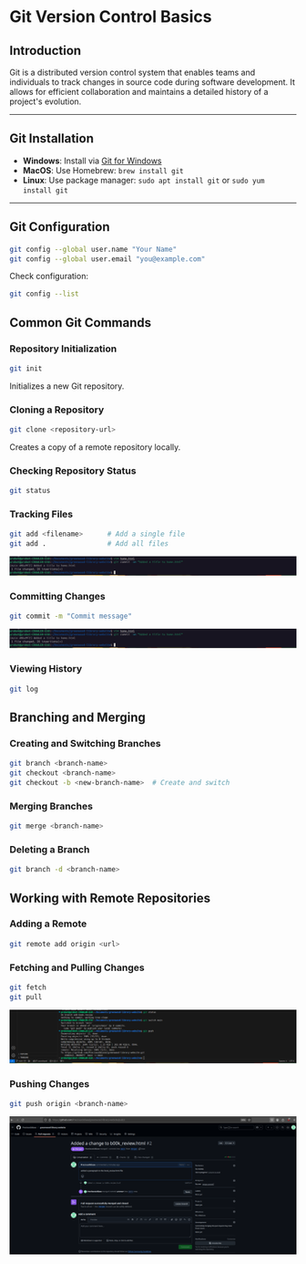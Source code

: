 # Git Version Control Basics

## Introduction
Git is a distributed version control system that enables teams and individuals to track changes in source code during software development. It allows for efficient collaboration and maintains a detailed history of a project's evolution.

---

## Git Installation
- **Windows**: Install via [Git for Windows](https://git-scm.com/download/win)
- **MacOS**: Use Homebrew: `brew install git`
- **Linux**: Use package manager: `sudo apt install git` or `sudo yum install git`

---

## Git Configuration
```bash
git config --global user.name "Your Name"
git config --global user.email "you@example.com"
```
Check configuration:

```bash
git config --list
```
## Common Git Commands
### Repository Initialization
```bash
git init
```
Initializes a new Git repository.

### Cloning a Repository
```bash
git clone <repository-url>
```
Creates a copy of a remote repository locally.

### Checking Repository Status
```bash
git status
```
### Tracking Files
```bash
git add <filename>      # Add a single file
git add .               # Add all files
```
![Create](img/html-commit.png)

### Committing Changes
```bash
git commit -m "Commit message"
```
![Commit](img/html-commit.png)

### Viewing History
```bash
git log
```
## Branching and Merging
### Creating and Switching Branches
```bash
git branch <branch-name>
git checkout <branch-name>
git checkout -b <new-branch-name>  # Create and switch
```
### Merging Branches
```bash
git merge <branch-name>
```
### Deleting a Branch
```bash
git branch -d <branch-name>
```
## Working with Remote Repositories
### Adding a Remote
```bash
git remote add origin <url>
```
### Fetching and Pulling Changes
```bash
git fetch
git pull
```
![Push](img/git-push.png)

### Pushing Changes
```bash
git push origin <branch-name>
```
![Merge](img/merge-pull.jpg)
